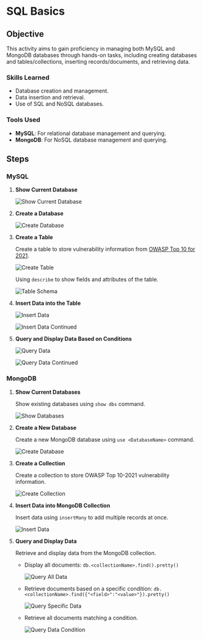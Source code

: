 # SQL Basics

## Objective

This activity aims to gain proficiency in managing both MySQL and MongoDB databases through hands-on tasks, including creating databases and tables/collections, inserting records/documents, and retrieving data.

### Skills Learned

- Database creation and management.
- Data insertion and retrieval.
- Use of SQL and NoSQL databases.

### Tools Used

- **MySQL**: For relational database management and querying.
- **MongoDB**: For NoSQL database management and querying.

## Steps

### MySQL


1. **Show Current Database**

   ![Show Current Database](https://github.com/KennuC/MySQL/assets/131323586/c0ccfb0d-b9d1-47d3-a99e-0c04ca13c95e)

2. **Create a Database**

   ![Create Database](https://github.com/KennuC/MySQL/assets/131323586/dceb41cf-b509-40c9-bf7c-f35b2d0f9f13)

3. **Create a Table**

   Create a table to store vulnerability information from [OWASP Top 10 for 2021](https://owasp.org/www-project-top-ten/).

   ![Create Table](https://github.com/KennuC/MySQL/assets/131323586/850560b7-5c8c-48fc-b9d4-544772e6bbaf)

   Using `describe` to show fields and attributes of the table.

   ![Table Schema](https://github.com/KennuC/MySQL/assets/131323586/bd35b276-875e-480f-90bb-489eb829c102)

4. **Insert Data into the Table**

   ![Insert Data](https://github.com/KennuC/MySQL/assets/131323586/c20d575e-7743-4bfe-8865-46c0bd53c993)

   ![Insert Data Continued](https://github.com/KennuC/MySQL/assets/131323586/ab0f9678-caee-433f-bc5d-49252f3d294d)

5. **Query and Display Data Based on Conditions**

   ![Query Data](https://github.com/KennuC/MySQL/assets/131323586/4fce8ba6-69b3-4774-8bff-5a2cfeb03f38)

   ![Query Data Continued](https://github.com/KennuC/MySQL/assets/131323586/4c3b4048-7a59-43f6-9653-be48e08c51e3)

### MongoDB

1. **Show Current Databases**

   Show existing databases using `show dbs` command.

   ![Show Databases](https://github.com/KennuC/Database/assets/131323586/d42e612d-e663-47df-8586-242549a8528b)

2. **Create a New Database**

   Create a new MongoDB database using `use <DatabaseName>` command.

   ![Create Database](https://github.com/KennuC/Database/assets/131323586/4c1fd8d7-2c6f-40d3-92fb-0f9eb634b96b)

3. **Create a Collection**

   Create a collection to store OWASP Top 10-2021 vulnerability information.

   ![Create Collection](https://github.com/KennuC/Database/assets/131323586/b3c0891e-3a69-4e6a-b07a-6e508a9412b0)

4. **Insert Data into MongoDB Collection**

   Insert data using `insertMany` to add multiple records at once.

   ![Insert Data](https://github.com/KennuC/Database/assets/131323586/60afd20b-dc1e-4f84-b97a-100fff4e5ba8)

5. **Query and Display Data**

   Retrieve and display data from the MongoDB collection.

   - Display all documents: `db.<collectionName>.find().pretty()`

     ![Query All Data](https://github.com/KennuC/Database/assets/131323586/702b0c0d-f5f3-46c6-90a0-64147187cb77)

   - Retrieve documents based on a specific condition: `db.<collectionName>.find({"<field>":"<value>"}).pretty()`

     ![Query Specific Data](https://github.com/KennuC/Database/assets/131323586/a4e1239f-7f11-4503-a146-2cd3b8bef94a)

   - Retrieve all documents matching a condition.

     ![Query Data Condition](https://github.com/KennuC/Database/assets/131323586/2e492db3-3c02-4296-8166-76ff2b9bef5e)

<!--
Show current database

![image](https://github.com/KennuC/MySQL/assets/131323586/c0ccfb0d-b9d1-47d3-a99e-0c04ca13c95e)

Creating a database.

![image](https://github.com/KennuC/MySQL/assets/131323586/dceb41cf-b509-40c9-bf7c-f35b2d0f9f13)

Creating a table of records that will contain vulnerability information from The Open Worldwide Application Security Project (OWASP) Top 10 for 2021 [OWASP Top 10](https://owasp.org/www-project-top-ten/).

![image](https://github.com/KennuC/MySQL/assets/131323586/850560b7-5c8c-48fc-b9d4-544772e6bbaf)

Describing the fields and attributes of the table.

![image](https://github.com/KennuC/MySQL/assets/131323586/bd35b276-875e-480f-90bb-489eb829c102)

Inserting first values into the table. 

![image](https://github.com/KennuC/MySQL/assets/131323586/c20d575e-7743-4bfe-8865-46c0bd53c993)

![image](https://github.com/KennuC/MySQL/assets/131323586/ab0f9678-caee-433f-bc5d-49252f3d294d)

Repeating for the following security risks.

![image](https://github.com/KennuC/MySQL/assets/131323586/be9611f6-789f-4459-80b1-3fdf38698f36)

Displaying database based on condition.

![image](https://github.com/KennuC/MySQL/assets/131323586/4fce8ba6-69b3-4774-8bff-5a2cfeb03f38)

![image](https://github.com/KennuC/MySQL/assets/131323586/4c3b4048-7a59-43f6-9653-be48e08c51e3)

### MongoDB

Show current database with `show dbs`.

![image](https://github.com/KennuC/Database/assets/131323586/d42e612d-e663-47df-8586-242549a8528b)

Creating now database with `use <DatabaseName`.

![image](https://github.com/KennuC/Database/assets/131323586/4c1fd8d7-2c6f-40d3-92fb-0f9eb634b96b)

Create a new collection under the database.

![image](https://github.com/KennuC/Database/assets/131323586/b3c0891e-3a69-4e6a-b07a-6e508a9412b0)

Again using the document OWASP Top 10-2021, create the database.

![image](https://github.com/KennuC/Database/assets/131323586/93094923-f839-44f6-8084-58ad4d6e399b)


This time will use `insertMany` to insert the rest of the data all at once.

![image](https://github.com/KennuC/Database/assets/131323586/60afd20b-dc1e-4f84-b97a-100fff4e5ba8)


Using `db.<collectionName>.find().pretty()` to show data from the database.

![image](https://github.com/KennuC/Database/assets/131323586/702b0c0d-f5f3-46c6-90a0-64147187cb77)

In the find field, specify a document to retrieve using `db.<collectionName>.find({"<field>":"<value>"}).pretty()`

![image](https://github.com/KennuC/Database/assets/131323586/a4e1239f-7f11-4503-a146-2cd3b8bef94a)

Retrieve all documents that match condition.

![image](https://github.com/KennuC/Database/assets/131323586/2e492db3-3c02-4296-8166-76ff2b9bef5e)


